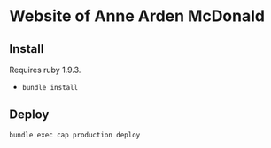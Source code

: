 Website of Anne Arden McDonald
==============================

Install
-------

Requires ruby 1.9.3.

* `bundle install`

Deploy
------

`bundle exec cap production deploy`
